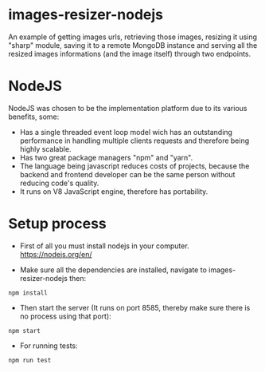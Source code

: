 # images-resizer-nodejs
An example of getting images urls, retrieving those images, resizing it using "sharp" module, saving it to a remote MongoDB instance and serving all the resized images informations (and the image itself) through two endpoints. 

# NodeJS

NodeJS was chosen to be the implementation platform due to its various benefits, some:

- Has a single threaded event loop model wich has an outstanding performance in handling multiple clients requests and therefore being highly scalable.
- Has two great package managers "npm" and "yarn".
- The language being javascript reduces costs of projects, because the backend and frontend developer can be the same person without reducing code's quality.
- It runs on V8 JavaScript engine, therefore has portability.

# Setup process

- First of all you must install nodejs in your computer. https://nodejs.org/en/

- Make sure all the dependencies are installed, navigate to images-resizer-nodejs then:

` npm install `

- Then start the server (It runs on port 8585, thereby make sure there is no process using that port):

` npm start `

- For running tests:

` npm run test `